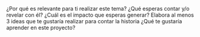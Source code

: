 ¿Por qué es relevante para ti realizar este tema?
¿Qué esperas contar y/o revelar con él? ¿Cuál es el impacto que esperas generar?
Elabora al menos 3 ideas que te gustaría realizar para contar la historia
¿Qué te gustaría aprender en este proyecto?
